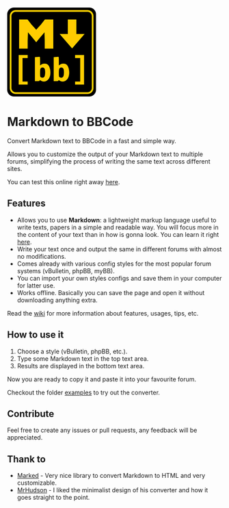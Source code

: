 ![Logo](images/mdtobb-logo.png)

# Markdown to BBCode

Convert Markdown text to BBCode in a fast and simple way.

Allows you to customize the output of your Markdown text to multiple forums, simplifying the process of writing the same text across different sites.

You can test this online right away [here](https://rtxa.github.io/mdtobb).

## Features

- Allows you to use **Markdown**: a lightweight markup language useful to write texts, papers in a simple and readable way. You will focus more in the content of your text than in how is gonna look. You can learn it right [here](https://www.markdownguide.org/basic-syntax/.).
- Write your text once and output the same in different forums with almost no modifications.
- Comes already with various config styles for the most popular forum systems (vBulletin, phpBB, myBB).
- You can import your own styles configs and save them in your computer for latter use.
- Works offline. Basically you can save the page and open it without downloading anything extra.

Read the [wiki](https://github.com/rtxa/mdtobb/wiki) for more information about features, usages, tips, etc.

## How to use it

1. Choose a style (vBulletin, phpBB, etc.).
2. Type some Markdown text in the top text area.
3. Results are displayed in the bottom text area.

Now you are ready to copy it and paste it into your favourite forum.

Checkout the folder [examples](https://github.com/rtxa/mdtobb/tree/main/examples) to try out the converter.

## Contribute

Feel free to create any issues or pull requests, any feedback will be appreciated.

## Thank to

- [Marked](https://marked.js.org/) - Very nice library to convert Markdown to HTML and very customizable.
- [MrHudson](https://codepen.io/MrHuds0n/pen/bgWdqe) - I liked the minimalist design of his converter and how it goes straight to the point.
